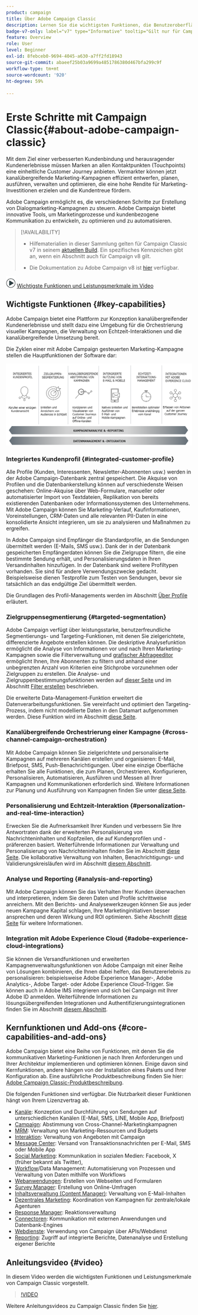```yaml
---
product: campaign
title: Über Adobe Campaign Classic
description: Lernen Sie die wichtigsten Funktionen, die Benutzeroberfläche und die globalen Richtlinien kennen
badge-v7-only: label="v7" type="Informative" tooltip="Gilt nur für Campaign Classic v7"
feature: Overview
role: User
level: Beginner
exl-id: 8febceb0-9694-4045-a630-a7ff2fd18943
source-git-commit: abaeef25b03a9699a4851786380d467bfa299c9f
workflow-type: tm+mt
source-wordcount: '920'
ht-degree: 59%

---
```


# Erste Schritte mit Campaign Classic{#about-adobe-campaign-classic}

Mit dem Ziel einer verbesserten Kundenbindung und herausragender Kundenerlebnisse müssen Marken an allen Kontaktpunkten (Touchpoints) eine einheitliche Customer Journey anbieten. Vermarkter können jetzt kanalübergreifende Marketing-Kampagnen effizient entwerfen, planen, ausführen, verwalten und optimieren, die eine hohe Rendite für Marketing-Investitionen erzielen und die Kundentreue fördern.

Adobe Campaign ermöglicht es, die verschiedenen Schritte zur Erstellung von Dialogmarketing-Kampagnen zu steuern. Adobe Campaign bietet innovative Tools, um Marketingprozesse und kundenbezogene Kommunikation zu entwickeln, zu optimieren und zu automatisieren.

>[!AVAILABILITY]
>
>* Hilfematerialien in dieser Sammlung gelten für Campaign Classic v7 in seinem [aktuellen Build](../../rn/using/latest-release.md). Ein spezifisches Kennzeichen gibt an, wenn ein Abschnitt auch für Campaign v8 gilt.
>
>* Die Dokumentation zu Adobe Campaign v8 ist [hier](https://experienceleague.adobe.com/docs/campaign/campaign-v8/campaign-home.html?lang=de) verfügbar.

![](assets/do-not-localize/how-to-video.png) [Wichtigste Funktionen und Leistungsmerkmale im Video](#video)

## Wichtigste Funktionen {#key-capabilities}

Adobe Campaign bietet eine Plattform zur Konzeption kanalübergreifender Kundenerlebnisse und stellt dazu eine Umgebung für die Orchestrierung visueller Kampagnen, die Verwaltung von Echtzeit-Interaktionen und die kanalübergreifende Umsetzung bereit.

Die Zyklen einer mit Adobe Campaign gesteuerten Marketing-Kampagne stellen die Hauptfunktionen der Software dar:

![](assets/d_ncs_user_emarketing.png)

### Integriertes Kundenprofil {#integrated-customer-profile}

Alle Profile (Kunden, Interessenten, Newsletter-Abonnenten usw.) werden in der Adobe Campaign-Datenbank zentral gespeichert. Die Akquise von Profilen und die Datenbankerstellung können auf verschiedenste Weisen geschehen: Online-Akquise über Web-Formulare, manueller oder automatisierter Import von Textdateien, Replikation von bereits existierenden Datenbanken oder Informationssystemen des Unternehmens. Mit Adobe Campaign können Sie Marketing-Verlauf, Kaufinformationen, Voreinstellungen, CRM-Daten und alle relevanten PII-Daten in eine konsolidierte Ansicht integrieren, um sie zu analysieren und Maßnahmen zu ergreifen.

In Adobe Campaign sind Empfänger die Standardprofile, an die Sendungen übermittelt werden (E-Mails, SMS usw.). Dank der in der Datenbank gespeicherten Empfängerdaten können Sie die Zielgruppe filtern, die eine bestimmte Sendung erhält, und Personalisierungsdaten in Ihren Versandinhalten hinzufügen. In der Datenbank sind weitere Profiltypen vorhanden. Sie sind für andere Verwendungszwecke gedacht. Beispielsweise dienen Testprofile zum Testen von Sendungen, bevor sie tatsächlich an das endgültige Ziel übermittelt werden.

Die Grundlagen des Profil-Managements werden im Abschnitt [Über Profile](../../platform/using/about-profiles.md) erläutert.

### Zielgruppensegmentierung {#targeted-segmentation}

Adobe Campaign verfügt über leistungsstarke, benutzerfreundliche Segmentierungs- und Targeting-Funktionen, mit denen Sie zielgerichtete, differenzierte Angebote erstellen können. Die deskriptive Analysefunktion ermöglicht die Analyse von Informationen vor und nach Ihren Marketing-Kampagnen sowie die Filterverwaltung und [grafischer Abfrageeditor](../../platform/using/about-queries-in-campaign.md) ermöglicht Ihnen, Ihre Abonnenten zu filtern und anhand einer unbegrenzten Anzahl von Kriterien eine Stichprobe vorzunehmen oder Zielgruppen zu erstellen. Die Analyse- und Zielgruppenbestimmungsfunktionen werden auf [dieser Seite](../../reporting/using/about-descriptive-analysis.md) und im Abschnitt [Filter erstellen](../../platform/using/creating-filters.md) beschrieben.

Die erweiterte Data-Management-Funktion erweitert die Datenverarbeitungsfunktionen. Sie vereinfacht und optimiert den Targeting-Prozess, indem nicht modellierte Daten in den Datamart aufgenommen werden. Diese Funktion wird im Abschnitt [diese Seite](../../workflow/using/targeting-data.md#data-management).

### Kanalübergreifende Orchestrierung einer Kampagne {#cross-channel-campaign-orchestration}

Mit Adobe Campaign können Sie zielgerichtete und personalisierte Kampagnen auf mehreren Kanälen erstellen und organisieren: E-Mail, Briefpost, SMS, Push-Benachrichtigungen. Über eine einzige Oberfläche erhalten Sie alle Funktionen, die zum Planen, Orchestrieren, Konfigurieren, Personalisieren, Automatisieren, Ausführen und Messen all Ihrer Kampagnen und Kommunikationen erforderlich sind. Weitere Informationen zur Planung und Ausführung von Kampagnen finden Sie unter [diese Seite](../../campaign/using/setting-up-marketing-campaigns.md).

### Personalisierung und Echtzeit-Interaktion {#personalization-and-real-time-interaction}

Erwecken Sie die Aufmerksamkeit Ihrer Kunden und verbessern Sie Ihre Antwortraten dank der erweiterten Personalisierung von Nachrichteninhalten und Kopfzeilen, die auf Kundenprofilen und -präferenzen basiert. Weiterführende Informationen zur Verwaltung und Personalisierung von Nachrichteninhalten finden Sie im Abschnitt [diese Seite](../../delivery/using/about-personalization.md). Die kollaborative Verwaltung von Inhalten, Benachrichtigungs- und Validierungskreisläufen wird im Abschnitt [diesem Abschnitt](../../mrm/using/about-marketing-resource-management.md).

### Analyse und Reporting {#analysis-and-reporting}

Mit Adobe Campaign können Sie das Verhalten Ihrer Kunden überwachen und interpretieren, indem Sie deren Daten und Profile schrittweise anreichern. Mit den Berichts- und Analysewerkzeugen können Sie aus jeder neuen Kampagne Kapital schlagen, Ihre Marketinginitiativen besser ansprechen und deren Wirkung und ROI optimieren. Siehe Abschnitt [diese Seite](../../reporting/using/delivery-reports.md) für weitere Informationen.

### Integration mit Adobe Experience Cloud {#adobe-experience-cloud-integrations}

Sie können die Versandfunktionen und erweiterten Kampagnenverwaltungsfunktionen von Adobe Campaign mit einer Reihe von Lösungen kombinieren, die Ihnen dabei helfen, das Benutzererlebnis zu personalisieren: beispielsweise Adobe Experience Manager-, Adobe Analytics-, Adobe Target- oder Adobe Experience Cloud-Trigger. Sie können auch in Adobe IMS integrieren und sich bei Campaign mit Ihrer Adobe ID anmelden. Weiterführende Informationen zu lösungsübergreifenden Integrationen und Authentifizierungsintegrationen finden Sie im Abschnitt [diesem Abschnitt](../../integrations/using/about-adobe-id.md).

## Kernfunktionen und Add-ons {#core-capabilities-and-add-ons}

Adobe Campaign bietet eine Reihe von Funktionen, mit denen Sie die kommunikativen Marketing-Funktionen je nach Ihren Anforderungen und Ihrer Architektur implementieren und optimieren können. Einige davon sind Kernfunktionen, andere hängen von der Installation eines Pakets und Ihrer Konfiguration ab. Eine ausführliche Produktbeschreibung finden Sie hier: [Adobe Campaign Classic-Produktbeschreibung](https://helpx.adobe.com/de/legal/product-descriptions/adobe-campaign-classic---product-description.html).

Die folgenden Funktionen sind verfügbar. Die Nutzbarkeit dieser Funktionen hängt von Ihrem Lizenzvertrag ab.

* [Kanäle](../../delivery/using/steps-about-delivery-creation-steps.md): Konzeption und Durchführung von Sendungen auf unterschiedlichen Kanälen (E-Mail, SMS, LINE, Mobile App, Briefpost)
* [Campaign](../../campaign/using/designing-marketing-campaigns.md): Abstimmung von Cross-Channel-Marketingkampagnen
* [MRM](../../mrm/using/about-marketing-resource-management.md): Verwaltung von Marketing-Ressourcen und Budgets
* [Interaktion](../../interaction/using/interaction-and-offer-management.md): Verwaltung von Angeboten mit Campaign
* [Message Center](../../message-center/using/about-transactional-messaging.md): Versand von Transaktionsnachrichten per E-Mail, SMS oder Mobile App
* [Social Marketing](../../social/using/about-social-marketing.md): Kommunikation in sozialen Medien: Facebook, X (früher bekannt als Twitter),
* [Workflow](../../workflow/using/about-workflows.md)/Data Management: Automatisierung von Prozessen und Verwaltung von Daten mithilfe von Workflows
* [Webanwendungen](../../web/using/about-web-applications.md): Erstellen von Webseiten und Formularen
* [Survey Manager](../../surveys/using/about-surveys.md): Erstellung von Online-Umfragen
* [Inhaltsverwaltung (Content Manager)](../../delivery/using/about-content-management.md): Verwaltung von E-Mail-Inhalten
* [Dezentrales Marketing](../../distributed/using/about-distributed-marketing.md): Koordination von Kampagnen für zentrale/lokale Agenturen
* [Response Manager](../../response/using/about-response-manager.md): Reaktionsverwaltung
* [Connectoren](../../platform/using/about-connectors.md): Kommunikation mit externen Anwendungen und Datenbank-Engines
* [Webdienste](../../configuration/using/about-web-services.md): Verwendung von Campaign über APIs/Webdienst
* [Reporting](../../reporting/using/about-adobe-campaign-reporting-tools.md): Zugriff auf integrierte Berichte, Datenanalyse und Erstellung eigener Berichte

## Anleitungsvideo {#video}

In diesem Video werden die wichtigsten Funktionen und Leistungsmerkmale von Campaign Classic vorgestellt.

>[!VIDEO](https://video.tv.adobe.com/v/35129?quality=12)

Weitere Anleitungsvideos zu Campaign Classic finden Sie [hier](https://experienceleague.adobe.com/docs/campaign-classic-learn/tutorials/overview.html?lang=de).

